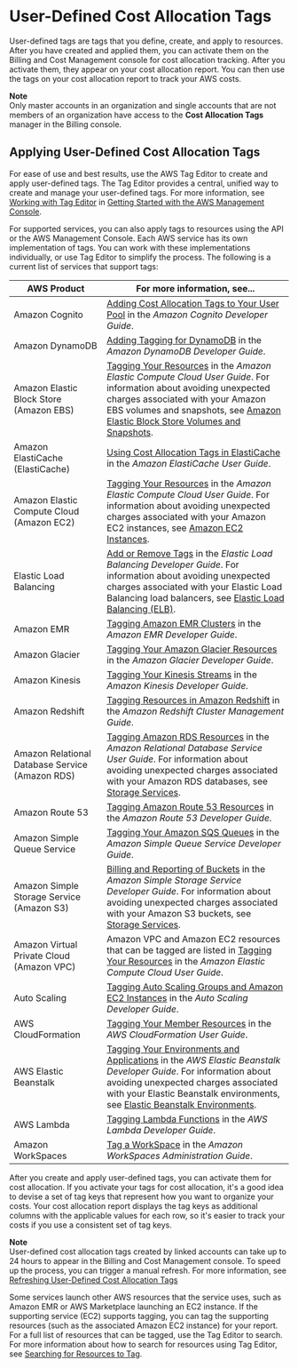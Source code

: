 # User\-Defined Cost Allocation Tags<a name="custom-tags"></a>

User\-defined tags are tags that you define, create, and apply to resources\. After you have created and applied them, you can activate them on the Billing and Cost Management console for cost allocation tracking\. After you activate them, they appear on your cost allocation report\. You can then use the tags on your cost allocation report to track your AWS costs\. 

**Note**  
Only master accounts in an organization and single accounts that are not members of an organization have access to the **Cost Allocation Tags** manager in the Billing console\.

## Applying User\-Defined Cost Allocation Tags<a name="allocation-how"></a>

For ease of use and best results, use the AWS Tag Editor to create and apply user\-defined tags\. The Tag Editor provides a central, unified way to create and manage your user\-defined tags\. For more information, see [Working with Tag Editor](http://docs.aws.amazon.com/awsconsolehelpdocs/latest/gsg/tag-editor.html) in [Getting Started with the AWS Management Console](http://docs.aws.amazon.com/awsconsolehelpdocs/latest/gsg/getting-started.html)\.

For supported services, you can also apply tags to resources using the API or the AWS Management Console\. Each AWS service has its own implementation of tags\. You can work with these implementations individually, or use Tag Editor to simplify the process\. The following is a current list of services that support tags:


| AWS Product | For more information, see\.\.\. | 
| --- | --- | 
| Amazon Cognito |  [Adding Cost Allocation Tags to Your User Pool](http://docs.aws.amazon.com/cognito/latest/developerguide/cognito-user-pools-cost-allocation-tagging.html) in the *Amazon Cognito Developer Guide*\.  | 
| Amazon DynamoDB |   [Adding Tagging for DynamoDB](http://docs.aws.amazon.com/amazondynamodb/latest/developerguide/Tagging.html) in the *Amazon DynamoDB Developer Guide*\.  | 
| Amazon Elastic Block Store \(Amazon EBS\) |  [Tagging Your Resources](http://docs.aws.amazon.com/AWSEC2/latest/UserGuide/Using_Tags.html) in the *Amazon Elastic Compute Cloud User Guide*\. For information about avoiding unexpected charges associated with your Amazon EBS volumes and snapshots, see [Amazon Elastic Block Store Volumes and Snapshots](checklistforunwantedcharges.md#checkebsvolumes)\.  | 
| Amazon ElastiCache \(ElastiCache\) |  [Using Cost Allocation Tags in ElastiCache](http://docs.aws.amazon.com/AmazonElastiCache/latest/UserGuide/Tagging.html) in the *Amazon ElastiCache User Guide*\.  | 
| Amazon Elastic Compute Cloud \(Amazon EC2\) |  [Tagging Your Resources](http://docs.aws.amazon.com/AWSEC2/latest/UserGuide/Using_Tags.html) in the *Amazon Elastic Compute Cloud User Guide*\. For information about avoiding unexpected charges associated with your Amazon EC2 instances, see [Amazon EC2 Instances](checklistforunwantedcharges.md#checkec2instances)\.  | 
| Elastic Load Balancing |  [Add or Remove Tags](http://docs.aws.amazon.com/elasticloadbalancing/latest/userguide/add-remove-tags.html) in the *Elastic Load Balancing Developer Guide*\. For information about avoiding unexpected charges associated with your Elastic Load Balancing load balancers, see [Elastic Load Balancing \(ELB\)](checklistforunwantedcharges.md#checkloadbalancers)\.  | 
| Amazon EMR | [Tagging Amazon EMR Clusters](http://docs.aws.amazon.com/emr/latest/DeveloperGuide/emr-plan-tags.html) in the *Amazon EMR Developer Guide*\. | 
| Amazon Glacier | [Tagging Your Amazon Glacier Resources](http://docs.aws.amazon.com/amazonglacier/latest/dev/tagging.html) in the *Amazon Glacier Developer Guide*\. | 
| Amazon Kinesis | [Tagging Your Kinesis Streams](http://docs.aws.amazon.com/kinesis/latest/dev/tagging.html) in the *Amazon Kinesis Developer Guide*\. | 
| Amazon Redshift | [Tagging Resources in Amazon Redshift](http://docs.aws.amazon.com/redshift/latest/mgmt/amazon-redshift-tagging.html) in the *Amazon Redshift Cluster Management Guide*\. | 
| Amazon Relational Database Service \(Amazon RDS\) |  [Tagging Amazon RDS Resources](http://docs.aws.amazon.com/AmazonRDS/latest/UserGuide/USER_Tagging.html) in the *Amazon Relational Database Service User Guide*\.  For information about avoiding unexpected charges associated with your Amazon RDS databases, see [Storage Services](checklistforunwantedcharges.md#servicestorage)\.  | 
| Amazon Route 53 |  [Tagging Amazon Route 53 Resources](http://docs.aws.amazon.com/Route53/latest/DeveloperGuide/tagging-resources.html) in the *Amazon Route 53 Developer Guide*\.  | 
| Amazon Simple Queue Service |  [Tagging Your Amazon SQS Queues](http://docs.aws.amazon.com/AWSSimpleQueueService/latest/SQSDeveloperGuide/sqs-queue-tags.html) in the *Amazon Simple Queue Service Developer Guide*\.  | 
| Amazon Simple Storage Service \(Amazon S3\) |  [Billing and Reporting of Buckets](http://docs.aws.amazon.com/AmazonS3/latest/dev/BucketBilling.html) in the *Amazon Simple Storage Service Developer Guide*\. For information about avoiding unexpected charges associated with your Amazon S3 buckets, see [Storage Services](checklistforunwantedcharges.md#servicestorage)\.  | 
| Amazon Virtual Private Cloud \(Amazon VPC\) |  Amazon VPC and Amazon EC2 resources that can be tagged are listed in [Tagging Your Resources](http://docs.aws.amazon.com/AWSEC2/latest/UserGuide/Using_Tags.html) in the *Amazon Elastic Compute Cloud User Guide*\.  | 
| Auto Scaling |  [Tagging Auto Scaling Groups and Amazon EC2 Instances](http://docs.aws.amazon.com/autoscaling/latest/userguide//ASTagging.html) in the *Auto Scaling Developer Guide*\.  | 
| AWS CloudFormation |  [Tagging Your Member Resources](http://docs.aws.amazon.com/AWSCloudFormation/latest/UserGuide/using-cfn-tagging.html) in the *AWS CloudFormation User Guide*\.  | 
| AWS Elastic Beanstalk |  [Tagging Your Environments and Applications](http://docs.aws.amazon.com/elasticbeanstalk/latest/dg/using-features.tagging.html) in the *AWS Elastic Beanstalk Developer Guide*\. For information about avoiding unexpected charges associated with your Elastic Beanstalk environments, see [Elastic Beanstalk Environments](checklistforunwantedcharges.md#checkelasticbeanstalk)\.  | 
| AWS Lambda |  [Tagging Lambda Functions](http://docs.aws.amazon.com/lambda/latest/dg/tagging.html) in the *AWS Lambda Developer Guide*\.  | 
| Amazon WorkSpaces |  [Tag a WorkSpace](http://docs.aws.amazon.com/workspaces/latest/adminguide/wsp_tag_workspace.html) in the *Amazon WorkSpaces Administration Guide*\.  | 

After you create and apply user\-defined tags, you can activate them for cost allocation\. If you activate your tags for cost allocation, it's a good idea to devise a set of tag keys that represent how you want to organize your costs\. Your cost allocation report displays the tag keys as additional columns with the applicable values for each row, so it's easier to track your costs if you use a consistent set of tag keys\. 

**Note**  
User\-defined cost allocation tags created by linked accounts can take up to 24 hours to appear in the Billing and Cost Management console\. To speed up the process, you can trigger a manual refresh\. For more information, see [Refreshing User\-Defined Cost Allocation Tags](refresh-cost-alloc-tags.md)

Some services launch other AWS resources that the service uses, such as Amazon EMR or AWS Marketplace launching an EC2 instance\. If the supporting service \(EC2\) supports tagging, you can tag the supporting resources \(such as the associated Amazon EC2 instance\) for your report\. For a full list of resources that can be tagged, use the Tag Editor to search\. For more information about how to search for resources using Tag Editor, see [ Searching for Resources to Tag](http://docs.aws.amazon.com/awsconsolehelpdocs/latest/gsg/searching-resources-to-tag.html)\. 
